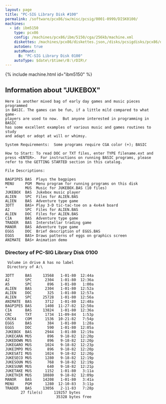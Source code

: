 ```yaml
---
layout: page
title: "PC-SIG Library Disk #100"
permalink: /software/pcx86/sw/misc/pcsig/0001-0999/DISK0100/
machines:
  - id: ibm5150
    type: pcx86
    config: /machines/pcx86/ibm/5150/cga/256kb/machine.xml
    diskettes: /machines/pcx86/diskettes.json,/disks/pcsigdisks/pcx86/diskettes.json
    autoGen: true
    autoMount:
      B: "PC-SIG Library Disk 0100"
    autoType: $date\r$time\rB:\rDIR\r
---
```


{% include machine.html id="ibm5150" %}

## Information about "JUKEBOX"

    Here is another mixed bag of early day games and music pieces programmed
    in BASIC. The games can be fun, if a little mild compared to what game-
    players are used to now.  But anyone interested in programming in BASIC
    has some excellent examples of various music and games routines to study
    and adapt or adopt at will or whimsy.
    
    System Requirements:  Some programs require CGA color (+); BASIC
    
    How to Start: To read DOC or TXT files, enter TYPE filename.ext and
    press <ENTER>.  For instructions on running BASIC programs, please
    refer to the GETTING STARTED section in this catalog.
    
    File Descriptions:
    
    BAGPIPES BAS  Plays the bagpipes
    MENU     PGM  Menu program for running programs on this disk
    *        MUS  Music for JUKEBOX.BAS (10 files)
    JUKEBOX  BAS  Jukebox music player
    ALIEN    SPC  Files for ALIEN.BAS
    ALIEN    BAS  Adventure type game
    3DTT     BAS+ Play 3-D tic-tac-toe on a 4x4x4 board
    A2       SPC  Files for ALIEN.BAS
    ALIEN    DOC  Files for ALIEN.BAS
    CIA      BAS  Adventure type game
    TRADER   BAS  Interstellar trading game
    MANOR    BAS  Adventure type game
    EGGS     DOC  Brief description of EGGS.BAS
    EGGS     BAS+ Draws patterns of eggs on graphics screen
    ANIMATE  BAS+ Animation demo

### Directory of PC-SIG Library Disk 0100

     Volume in drive A has no label
     Directory of A:\

    3DTT     BAS     13568   1-01-80  12:44a
    A2       SPC      2304   1-01-80  12:36a
    A5       SPC       896   1-01-80   1:00a
    ALIEN    BAS      2304   1-01-80  12:52a
    ALIEN    DOC       325   1-01-80  12:57a
    ALIEN    SPC     25728   1-01-80  12:56a
    ANIMATE  BAS      3712   1-01-80  12:48a
    BAGPIPES BAS      1408  11-27-82  12:50a
    CIA      BAS     13824   1-01-80  12:36a
    CRC      TXT      1734  11-09-84   1:53p
    CRCK4    COM      1536  10-21-82   7:54p
    EGGS     BAS       384   1-01-80   1:28a
    EGGS     DOC       590   1-01-80  12:05a
    JUKEBOX  BAS      2944   1-01-80  12:19a
    JUKECARA MUS       896   9-18-82  12:20p
    JUKEDOWN MUS       896   9-18-82  12:20p
    JUKEGARO MUS      1024   9-18-82  12:23p
    JUKEIMPO MUS       896   9-18-82  12:20p
    JUKESATI MUS      1024   9-18-82  12:20p
    JUKESECO MUS      1280   9-18-82  12:19p
    JUKESOUN MUS       768   9-18-82  12:19p
    JUKESUNR MUS       640   9-18-82  12:21p
    JUKETAKE MUS      1152   1-01-80   3:11a
    JUKETHIR MUS     10880   9-18-82  12:09p
    MANOR    BAS     14208   1-01-80   3:41a
    MENU     PGM      1280  12-10-83   3:11p
    TRADER   BAS     13056   2-11-83   7:28p
           27 file(s)     119257 bytes
                           35328 bytes free
